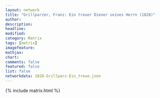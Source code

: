 ```yaml
---
layout: network
title: "Grillparzer, Franz: Ein treuer Diener seines Herrn (1828)"
author:
description:
headline:
modified:
category: Matrix
tags: [matrix]
imagefeature: 
mathjax: 
chart: 
comments: false
featured: false
list: false
networkdata: 1828-Grillparz-Ein_treue.json
---
```

{% include matrix.html %}
